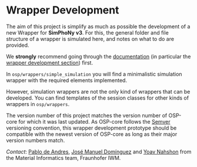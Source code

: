 # Wrapper Development

The aim of this project is simplify as much as possible the development of a new Wrapper for __SimPhoNy v3__.
For this, the general folder and file structure of a wrapper is simulated here, and notes on what to do are provided.

We **strongly** recommend going through the [documentation](https://simphony.readthedocs.io/)
(in particular the [wrapper development section](https://simphony.readthedocs.io/en/latest/wrapper_development.html)) first.

In `osp/wrappers/simple_simulation` you will find a minimalistic 
simulation wrapper with the required elements implemented. 

However, simulation wrappers are not the only kind of wrappers that can be 
developed. You can find templates of the session classes for other kinds of 
wrappers in `osp/wrappers`.

The version number of this project matches the version number of OSP-core 
for which it was last updated. As OSP-core follows the [Semver](https://semver.org/) versioning convention, this wrapper development 
prototype should be compatible with the newest version of OSP-core as long 
as their major version numbers match.

*Contact*: [Pablo de Andres](mailto:pablo.de.andres@iwm.fraunhofer.de), 
[José Manuel Domínguez](mailto:jose.manuel.dominguez@iwm.fraunhofer.de) and 
[Yoav Nahshon](mailto:yoav.nahshon@iwm.fraunhofer.de) from the 
Material Informatics team, Fraunhofer IWM.